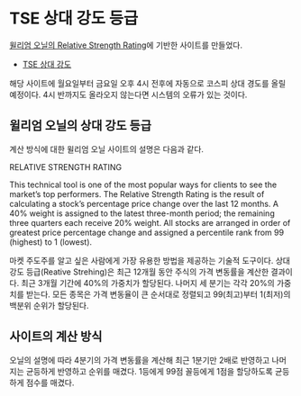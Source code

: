 # TSE 상대 강도 등급

[윌리엄 오닐의 Relative Strength Rating](https://www.williamoneil.com/proprietary-ratings-and-rankings/)에 기반한 사이트를 만들었다.

 * [TSE 상대 강도](https://remaster5.github.io/jp/)

해당 사이트에 월요일부터 금요일 오후 4시 전후에 자동으로 코스피 상대 경도를 올릴 예정이다. 4시 반까지도 올라오지 않는다면 시스템의 오류가 있는 것이다.

## 윌리엄 오닐의 상대 강도 등급

계산 방식에 대한 윌리엄 오닐 사이트의 설명은 다음과 같다.

RELATIVE STRENGTH RATING

This technical tool is one of the most popular ways for clients to see the market’s top performers. The Relative Strength Rating is the result of calculating a stock’s percentage price change over the last 12 months. A 40% weight is assigned to the latest three-month period; the remaining three quarters each receive 20% weight. All stocks are arranged in order of greatest price percentage change and assigned a percentile rank from 99 (highest) to 1 (lowest).

마켓 주도주를 알고 싶은 사람에게 가장 유용한 방법을 제공하는 기술적 도구이다. 상대 강도 등급(Reative Strehing)은 최근 12개월 동안 주식의 가격 변동률을 계산한 결과이다. 최근 3개월 기간에 40%의 가중치가 할당된다. 나머지 세 분기는 각각 20%의 가중치를 받는다. 모든 종목은 가격 변동율이 큰 순서대로 정렬되고 99(최고)부터 1(최저)의 백분위 순위가 할당된다.

## 사이트의 계산 방식

오닐의 설명에 따라 4분기의 가격 변동률을 계산해 최근 1분기만 2배로 반영하고 나머지는 균등하게 반영하고 순위를 매겼다. 1등에게 99점 꼴등에게 1점을 할당하도록 균등하게 점수를 매겼다.

